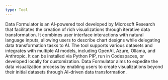```yaml
---
type: Tool
---
```


Data Formulator is an AI-powered tool developed by Microsoft Research that facilitates the creation of rich visualizations through iterative data transformation. It combines user interface interactions with natural language inputs, allowing users to describe chart designs while delegating data transformation tasks to AI. The tool supports various datasets and integrates with multiple AI models, including OpenAI, Azure, Ollama, and Anthropic. It can be installed via Python PIP, run in Codespaces, or developed locally for customization. Data Formulator aims to expedite the data visualization process by enabling users to create visualizations beyond their initial datasets through AI-driven data transformation.